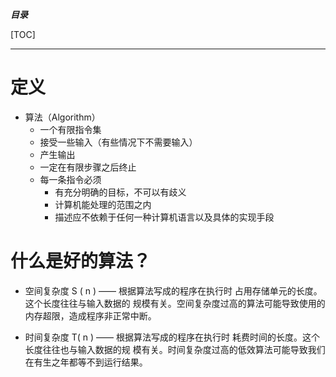 ***目录***

[TOC]

---

# 定义 
- 算法（Algorithm） 
	* 一个有限指令集 
	* 接受一些输入（有些情况下不需要输入） 
	* 产生输出 
	* 一定在有限步骤之后终止 
	* 每一条指令必须 
		* 有充分明确的目标，不可以有歧义 
		* 计算机能处理的范围之内 
		* 描述应不依赖于任何一种计算机语言以及具体的实现手段

# 什么是好的算法？ 

* 空间复杂度 S ( n ) —— 根据算法写成的程序在执行时 占用存储单元的长度。这个长度往往与输入数据的 规模有关。空间复杂度过高的算法可能导致使用的 内存超限，造成程序非正常中断。 

* 时间复杂度 T( n ) —— 根据算法写成的程序在执行时 耗费时间的长度。这个长度往往也与输入数据的规 模有关。时间复杂度过高的低效算法可能导致我们 在有生之年都等不到运行结果。